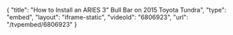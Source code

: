 {
    "title": "How to Install an ARIES 3\" Bull Bar on 2015 Toyota Tundra",
    "type": "embed",
    "layout": "iframe-static",
    "videoId": "6806923",
    "url": "\/tvpembed\/6806923"
}